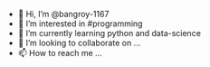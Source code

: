 - 👋 Hi, I’m @bangroy-1167
- 👀 I’m interested in #programming
- 🌱 I’m currently learning python and data-science
- 💞️ I’m looking to collaborate on ...
- 📫 How to reach me ...

<!---
bangroy-1167/bangroy-1167 is a ✨ special ✨ repository because its `README.md` (this file) appears on your GitHub profile.
You can click the Preview link to take a look at your changes.
--->
